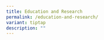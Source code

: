 ```yaml
---
title: Education and Research
permalink: /education-and-research/
variant: tiptap
description: ""
---
```

